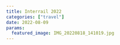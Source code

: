 ```yaml
---
title: Interrail 2022
categories: ["travel"]
date: 2022-08-09
params:
  featured_image: IMG_20220818_141019.jpg
---
```

